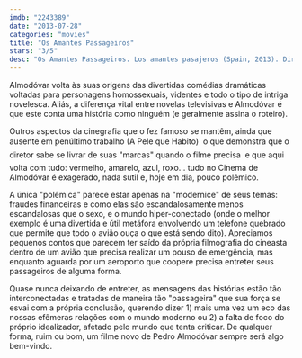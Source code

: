 ```yaml
---
imdb: "2243389"
date: "2013-07-28"
categories: "movies"
title: "Os Amantes Passageiros"
stars: "3/5"
desc: "Os Amantes Passageiros. Los amantes pasajeros (Spain, 2013). Dirigido por Pedro Almodóvar. Escrito por Pedro Almodóvar. Com Antonio Banderas, Penélope Cruz, Coté Soler, Antonio de la Torre, Hugo Silva, Miguel Ángel Silvestre, Laya Martí, Javier Cámara, Carlos Areces."
---
```

Almodóvar volta às suas origens das divertidas comédias dramáticas voltadas para personagens homossexuais, videntes e todo o tipo de intriga novelesca. Aliás, a diferença vital entre novelas televisivas e Almodóvar é que este conta uma história como ninguém (e geralmente assina o roteiro).

Outros aspectos da cinegrafia que o fez famoso se mantêm, ainda que ausente em penúltimo trabalho (A Pele que Habito)  o que demonstra que o diretor sabe se livrar de suas "marcas" quando o filme precisa  e que aqui volta com tudo: vermelho, amarelo, azul, roxo... tudo no Cinema de Almodóvar é exagerado, nada sutil e, hoje em dia, pouco polêmico.

A única "polêmica" parece estar apenas na "modernice" de seus temas: fraudes financeiras e como elas são escandalosamente menos escandalosas que o sexo, e o mundo hiper-conectado (onde o melhor exemplo é uma divertida e útil metáfora envolvendo um telefone quebrado que permite que todo o avião ouça o que está sendo dito). Apreciamos pequenos contos que parecem ter saído da própria filmografia do cineasta dentro de um avião que precisa realizar um pouso de emergência, mas enquanto aguarda por um aeroporto que coopere precisa entreter seus passageiros de alguma forma.

Quase nunca deixando de entreter, as mensagens das histórias estão tão interconectadas e tratadas de maneira tão "passageira" que sua força se esvai com a própria conclusão, querendo dizer 1) mais uma vez um eco das nossas efêmeras relações com o mundo moderno ou 2) a falta de foco do próprio idealizador, afetado pelo mundo que tenta criticar. De qualquer forma, ruim ou bom, um filme novo de Pedro Almodóvar sempre será algo bem-vindo.

